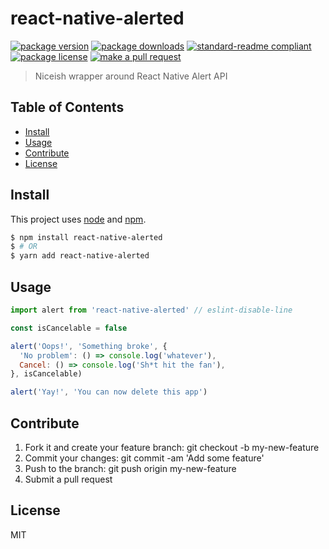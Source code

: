 
# react-native-alerted
[![package version](https://img.shields.io/npm/v/react-native-alerted.svg?style=flat-square)](https://npmjs.org/package/react-native-alerted)
[![package downloads](https://img.shields.io/npm/dm/react-native-alerted.svg?style=flat-square)](https://npmjs.org/package/react-native-alerted)
[![standard-readme compliant](https://img.shields.io/badge/readme%20style-standard-brightgreen.svg?style=flat-square)](https://github.com/RichardLitt/standard-readme)
[![package license](https://img.shields.io/npm/l/react-native-alerted.svg?style=flat-square)](https://npmjs.org/package/react-native-alerted)
[![make a pull request](https://img.shields.io/badge/PRs-welcome-brightgreen.svg?style=flat-square)](http://makeapullrequest.com)

> Niceish wrapper around React Native Alert API

## Table of Contents

- [Install](#install)
- [Usage](#usage)
- [Contribute](#contribute)
- [License](#License)

## Install

This project uses [node](https://nodejs.org) and [npm](https://www.npmjs.com). 

```sh
$ npm install react-native-alerted
$ # OR
$ yarn add react-native-alerted
```

## Usage

```js
import alert from 'react-native-alerted' // eslint-disable-line

const isCancelable = false

alert('Oops!', 'Something broke', {
  'No problem': () => console.log('whatever'),
  Cancel: () => console.log('Sh*t hit the fan'),
}, isCancelable)

alert('Yay!', 'You can now delete this app')

```

## Contribute

1. Fork it and create your feature branch: git checkout -b my-new-feature
2. Commit your changes: git commit -am 'Add some feature'
3. Push to the branch: git push origin my-new-feature 
4. Submit a pull request

## License

MIT
    
